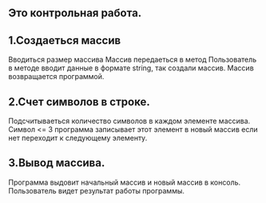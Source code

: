## Это контрольная  работа.

## 1.Создаеться массив    
Вводиться размер массива
Массив передаеться в метод
Пользователь в методе вводит данные в формате string,
так создали массив.
Массив возвращается программой.
## 2.Счет символов в строке.
Подсчитываеться количество символов в каждом элементе массива.
Символ <= 3 программа записывает этот элемент в новый массив 
если нет переходит к следующему элементу.
## 3.Вывод массива.
Программа выдовит начальный массив и новый массив в консоль.
Пользователь видет результат работы программы.

  